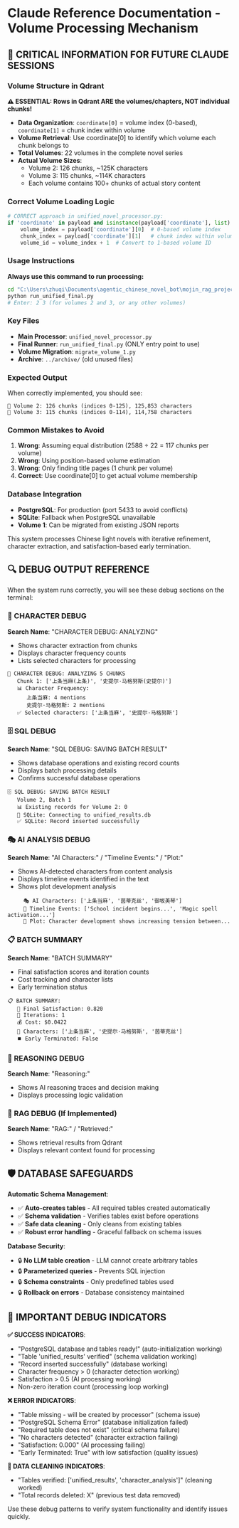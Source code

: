 # Claude Reference Documentation - Volume Processing Mechanism

## 🔑 CRITICAL INFORMATION FOR FUTURE CLAUDE SESSIONS

### Volume Structure in Qdrant
**⚠️ ESSENTIAL: Rows in Qdrant ARE the volumes/chapters, NOT individual chunks!**

- **Data Organization**: `coordinate[0]` = volume index (0-based), `coordinate[1]` = chunk index within volume
- **Volume Retrieval**: Use coordinate[0] to identify which volume each chunk belongs to
- **Total Volumes**: 22 volumes in the complete novel series
- **Actual Volume Sizes**: 
  - Volume 2: 126 chunks, ~125K characters
  - Volume 3: 115 chunks, ~114K characters
  - Each volume contains 100+ chunks of actual story content

### Correct Volume Loading Logic

```python
# CORRECT approach in unified_novel_processor.py:
if 'coordinate' in payload and isinstance(payload['coordinate'], list) and len(payload['coordinate']) >= 2:
    volume_index = payload['coordinate'][0]  # 0-based volume index  
    chunk_index = payload['coordinate'][1]   # chunk index within volume
    volume_id = volume_index + 1  # Convert to 1-based volume ID
```

### Usage Instructions

**Always use this command to run processing:**
```bash
cd "C:\Users\zhuqi\Documents\agentic_chinese_novel_bot\mojin_rag_project\processors"
python run_unified_final.py
# Enter: 2 3 (for volumes 2 and 3, or any other volumes)
```

### Key Files
- **Main Processor**: `unified_novel_processor.py`
- **Final Runner**: `run_unified_final.py` (ONLY entry point to use)
- **Volume Migration**: `migrate_volume_1.py`
- **Archive**: `../archive/` (old unused files)

### Expected Output
When correctly implemented, you should see:
```
📕 Volume 2: 126 chunks (indices 0-125), 125,853 characters
📕 Volume 3: 115 chunks (indices 0-114), 114,758 characters
```

### Common Mistakes to Avoid
1. **Wrong**: Assuming equal distribution (2588 ÷ 22 = 117 chunks per volume)
2. **Wrong**: Using position-based volume estimation
3. **Wrong**: Only finding title pages (1 chunk per volume)
4. **Correct**: Use coordinate[0] to get actual volume membership

### Database Integration
- **PostgreSQL**: For production (port 5433 to avoid conflicts)  
- **SQLite**: Fallback when PostgreSQL unavailable
- **Volume 1**: Can be migrated from existing JSON reports

This system processes Chinese light novels with iterative refinement, character extraction, and satisfaction-based early termination.

## 🔍 DEBUG OUTPUT REFERENCE

When the system runs correctly, you will see these debug sections on the terminal:

### 👥 CHARACTER DEBUG
**Search Name**: "CHARACTER DEBUG: ANALYZING"
- Shows character extraction from chunks
- Displays character frequency counts
- Lists selected characters for processing
```
👥 CHARACTER DEBUG: ANALYZING 5 CHUNKS
   Chunk 1: ['上条当麻(上条)', '史提尔·马格努斯(史提尔)']
   📊 Character Frequency:
      上条当麻: 4 mentions
      史提尔·马格努斯: 2 mentions
   ✅ Selected characters: ['上条当麻', '史提尔·马格努斯']
```

### 🗄️ SQL DEBUG  
**Search Name**: "SQL DEBUG: SAVING BATCH RESULT"
- Shows database operations and existing record counts
- Displays batch processing details
- Confirms successful database operations
```
🗄️ SQL DEBUG: SAVING BATCH RESULT
   Volume 2, Batch 1
   📊 Existing records for Volume 2: 0
   💾 SQLite: Connecting to unified_results.db
   ✅ SQLite: Record inserted successfully
```

### 🎭 AI ANALYSIS DEBUG
**Search Name**: "AI Characters:" / "Timeline Events:" / "Plot:"
- Shows AI-detected characters from content analysis
- Displays timeline events identified in the text
- Shows plot development analysis
```
     🎭 AI Characters: ['上条当麻', '茵蒂克丝', '御坂美琴']
     📅 Timeline Events: ['School incident begins...', 'Magic spell activation...']
     📖 Plot: Character development shows increasing tension between...
```

### 📋 BATCH SUMMARY
**Search Name**: "BATCH SUMMARY"
- Final satisfaction scores and iteration counts
- Cost tracking and character lists
- Early termination status
```
📋 BATCH SUMMARY:
   🎯 Final Satisfaction: 0.820
   🔄 Iterations: 1
   💰 Cost: $0.0422
   👥 Characters: ['上条当麻', '史提尔·马格努斯', '茵蒂克丝']
   ⏹️ Early Terminated: False
```

### 🧠 REASONING DEBUG  
**Search Name**: "Reasoning:"
- Shows AI reasoning traces and decision making
- Displays processing logic validation

### 🔗 RAG DEBUG (If Implemented)
**Search Name**: "RAG:" / "Retrieved:"
- Shows retrieval results from Qdrant
- Displays relevant context found for processing

## 🛡️ DATABASE SAFEGUARDS

**Automatic Schema Management**:
- ✅ **Auto-creates tables** - All required tables created automatically
- ✅ **Schema validation** - Verifies tables exist before operations
- ✅ **Safe data cleaning** - Only cleans from existing tables
- ✅ **Robust error handling** - Graceful fallback on schema issues

**Database Security**:
- 🔒 **No LLM table creation** - LLM cannot create arbitrary tables
- 🔒 **Parameterized queries** - Prevents SQL injection
- 🔒 **Schema constraints** - Only predefined tables used
- 🔒 **Rollback on errors** - Database consistency maintained

## 🚨 IMPORTANT DEBUG INDICATORS

**✅ SUCCESS INDICATORS**:
- "PostgreSQL database and tables ready!" (auto-initialization working)
- "Table 'unified_results' verified" (schema validation working)
- "Record inserted successfully" (database working)
- Character frequency > 0 (character detection working)  
- Satisfaction > 0.5 (AI processing working)
- Non-zero iteration count (processing loop working)

**❌ ERROR INDICATORS**:
- "Table missing - will be created by processor" (schema issue)
- "PostgreSQL Schema Error" (database initialization failed)
- "Required table does not exist" (critical schema failure)
- "No characters detected" (character extraction failing)
- "Satisfaction: 0.000" (AI processing failing)
- "Early Terminated: True" with low satisfaction (quality issues)

**🧹 DATA CLEANING INDICATORS**:
- "Tables verified: ['unified_results', 'character_analysis']" (cleaning worked)
- "Total records deleted: X" (previous test data removed)

Use these debug patterns to verify system functionality and identify issues quickly.